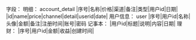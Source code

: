 字段：
明细：
account_detail
|序号|名称|价格|渠道|备注|类型|用户id|日期|
|id|name|price|channel|detail|userid|date|
用户信息：
user
|序号|用户id|名称|头像|金额|备注|注册时间|账号|密码
记事本：
|用户id|标题|说明|内容|日期|
理财：
|序号|用户id|金额|收益|创建时间|
